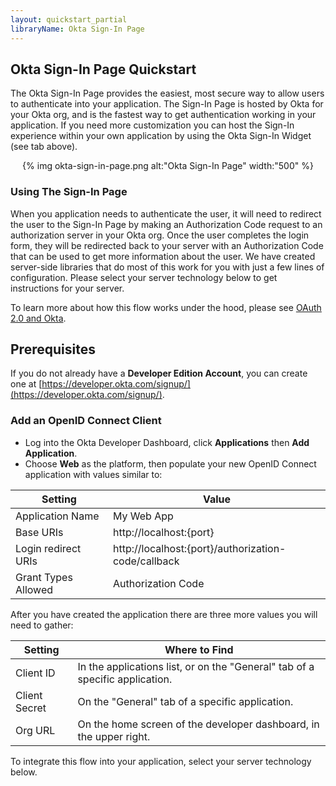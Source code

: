 ```yaml
---
layout: quickstart_partial
libraryName: Okta Sign-In Page
---
```


## Okta Sign-In Page Quickstart

The Okta Sign-In Page provides the easiest, most secure way to allow users to authenticate into your application.  The Sign-In Page is hosted by Okta for your Okta org, and is the fastest way to get authentication working in your application. If you need more customization you can host the Sign-In experience within your own application by using the Okta Sign-In Widget (see tab above).

<center>{% img okta-sign-in-page.png alt:"Okta Sign-In Page" width:"500" %}</center>

### Using The Sign-In Page

When you application needs to authenticate the user, it will need to redirect the user to the Sign-In Page by making an Authorization Code request to an authorization server in your Okta org. Once the user completes the login form, they will be redirected back to your server with an Authorization Code that can be used to get more information about the user. We have created server-side libraries that do most of this work for you with just a few lines of configuration. Please select your server technology below to get instructions for your server.

To learn more about how this flow works under the hood, please see [OAuth 2.0 and Okta](https://developer.okta.com/standards/OAuth/).

## Prerequisites
If you do not already have a **Developer Edition Account**, you can create one at [https://developer.okta.com/signup/](https://developer.okta.com/signup/).

### Add an OpenID Connect Client
* Log into the Okta Developer Dashboard, click **Applications** then **Add Application**.
* Choose **Web** as the platform, then populate your new OpenID Connect application with values similar to:

| Setting             | Value                                               |
| ------------------- | --------------------------------------------------- |
| Application Name    | My Web App                                          |
| Base URIs           | http://localhost:{port}                             |
| Login redirect URIs | http://localhost:{port}/authorization-code/callback |
| Grant Types Allowed | Authorization Code                                  |

After you have created the application there are three more values you will need to gather:

| Setting       | Where to Find                                                                  |
| ------------- | ------------------------------------------------------------------------------ |
| Client ID     | In the applications list, or on the "General" tab of a specific application.   |
| Client Secret | On the "General" tab of a specific application.                                |
| Org URL       | On the home screen of the developer dashboard, in the upper right.             |

To integrate this flow into your application, select your server technology below.
